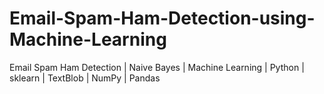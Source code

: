 # Email-Spam-Ham-Detection-using-Machine-Learning
Email Spam Ham Detection | Naive Bayes | Machine Learning | Python | sklearn | TextBlob | NumPy | Pandas
